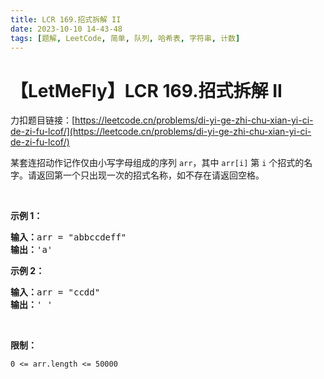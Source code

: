 ```yaml
---
title: LCR 169.招式拆解 II
date: 2023-10-10 14-43-48
tags: [题解, LeetCode, 简单, 队列, 哈希表, 字符串, 计数]
---
```


# 【LetMeFly】LCR 169.招式拆解 II

力扣题目链接：[https://leetcode.cn/problems/di-yi-ge-zhi-chu-xian-yi-ci-de-zi-fu-lcof/](https://leetcode.cn/problems/di-yi-ge-zhi-chu-xian-yi-ci-de-zi-fu-lcof/)

<p>某套连招动作记作仅由小写字母组成的序列 <code>arr</code>，其中 <code>arr[i]</code> 第 <code>i</code> 个招式的名字。请返回第一个只出现一次的招式名称，如不存在请返回空格。</p>

<p>&nbsp;</p>

<p><strong>示例 1：</strong></p>

<pre>
<strong>输入：</strong>arr = "abbccdeff"
<strong>输出：</strong>'a'
</pre>

<p><strong>示例 2：</strong></p>

<pre>
<strong>输入：</strong>arr = "ccdd"
<strong>输出：</strong>' '
</pre>

<p>&nbsp;</p>

<p><strong>限制：</strong></p>

<p><code>0 &lt;= arr.length&nbsp;&lt;= 50000</code></p>


    